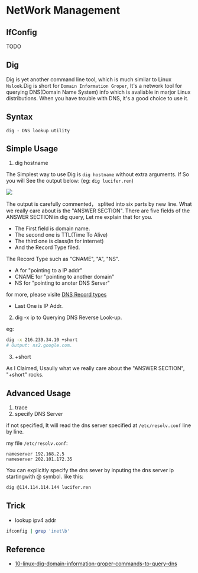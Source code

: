 # NetWork Management

## IfConfig

TODO

## Dig

Dig is yet another command line tool, which is much similar to Linux `Nslook`.Dig is short for `Domain Information Groper`, It's a network tool for querying DNS(Domain Name System) info which is avaliable in marjor Linux distributions. When you have trouble with DNS, it's a good choice to use it.

## Syntax

`dig - DNS lookup utility`

## Simple Usage

1. dig hostname

The Simplest way to use Dig is `dig hostname` without extra arguments. If So you will See the output below: (eg: `dig lucifer.ren`)

![](https://tva1.sinaimg.cn/large/006y8mN6gy1g9dyxwboq8j30u01ds7bv.jpg)

The output is carefully commented， splited into six parts by new line. What we really care about is the "ANSWER SECTION". There are five fields of the ANSWER SECTION in dig query, Let me explain that for you.

- The First field is domain name.
- The second one is TTL(Time To Alive)
- The third one is class(In for internet)
- And the Record Type filed.

The Record Type such as "CNAME", "A", "NS".

- A for "pointing to a IP addr"
- CNAME for "pointing to another domain"
- NS for "pointing to anoter DNS Server"

for more, please visite [DNS Record types](https://simpledns.com/help/dns-record-types)

- Last One is IP Addr.

2. dig -x ip to Querying DNS Reverse Look-up.

eg:

```bash
dig -x 216.239.34.10 +short
# Output: ns2.google.com.
```

3. +short

As I Claimed, Usaully what we really care about the "ANSWER SECTION", "+short" rocks.

## Advanced Usage

1. trace
2. specify DNS Server

if not specified, It will read the dns server specified at `/etc/resolv.conf` line by line.

my file `/etc/resolv.conf`:

```
nameserver 192.168.2.5
nameserver 202.101.172.35
```

You can explicitly specify the dns sever by inputing the dns server ip startingwith @ symbol. like this:

```bash
dig @114.114.114.144 lucifer.ren
```

## Trick

- lookup ipv4 addr

```bash
ifconfig | grep 'inet\b'
```

## Reference

- [10-linux-dig-domain-information-groper-commands-to-query-dns](https://www.tecmint.com/10-linux-dig-domain-information-groper-commands-to-query-dns/)
